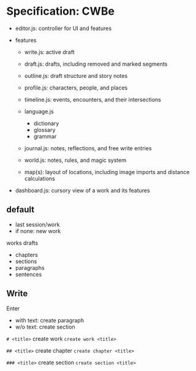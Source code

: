 # Specification: CWBe

- editor.js: controller for UI and features
- features

	- write.js: active draft
	- draft.js: drafts, including removed and marked segments
	- outline.js: draft structure and story notes
	- profile.js: characters, people, and places
	- timeline.js: events, encounters, and their intersections
	- language.js

		- dictionary
		- glossary
		- grammar

	- journal.js: notes, reflections, and free write entries
	- world.js: notes, rules, and magic system
	- map(s): layout of locations, including image imports and distance calculations

- dashboard.js: cursory view of a work and its features

## default
- last session/work
- if none: new work

works
drafts
- chapters
- sections
- paragraphs
- sentences

## Write

Enter
- with text:				create paragraph
- w/o text:					create section

`# <title>`					create work
`create work <title>`

`## <title>`				create chapter
`create chapter <title>`

`### <title>`				create section
`create section <title>`

